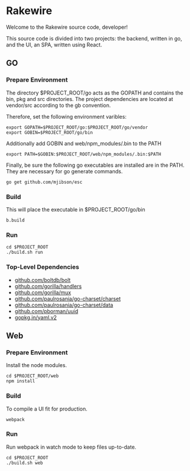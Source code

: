 # Rakewire

Welcome to the Rakewire source code, developer!

This source code is divided into two projects: the backend, written in go, and the UI, an SPA, written using React.

## GO

### Prepare Environment

The directory $PROJECT_ROOT/go acts as the GOPATH and contains the bin, pkg and src directories.
The project dependencies are located at vendor/src according to the gb convention.

Therefore, set the following environment varibles:

	export GOPATH=$PROJECT_ROOT/go:$PROJECT_ROOT/go/vendor
	export GOBIN=$PROJECT_ROOT/go/bin

Additionally add GOBIN and web/npm_modules/.bin to the PATH

	export PATH=$GOBIN:$PROJECT_ROOT/web/npm_modules/.bin:$PATH

Finally, be sure the following go executables are installed are in the PATH.
They are necessary for go generate commands.

	go get github.com/mjibson/esc


### Build

This will place the executable in $PROJECT_ROOT/go/bin

	b.build

### Run

	cd $PROJECT_ROOT
	./build.sh run

### Top-Level Dependencies

 - [github.com/boltdb/bolt](https://github.com/boltdb/bolt)
 - [github.com/gorilla/handlers](https://github.com/gorilla/handlers)
 - [github.com/gorilla/mux](https://github.com/gorilla/mux)
 - [github.com/paulrosania/go-charset/charset](https://github.com/paulrosania/go-charset/charset)
 - [github.com/paulrosania/go-charset/data](https://github.com/paulrosania/go-charset/data)
 - [github.com/pborman/uuid](https://github.com/pborman/uuid)
 - [gopkg.in/yaml.v2](https://gopkg.in/yaml.v2)

## Web

### Prepare Environment

Install the node modules.

	cd $PROJECT_ROOT/web
	npm install

### Build

To compile a UI fit for production.

	webpack

### Run

Run webpack in watch mode to keep files up-to-date.

	cd $PROJECT_ROOT
	./build.sh web
